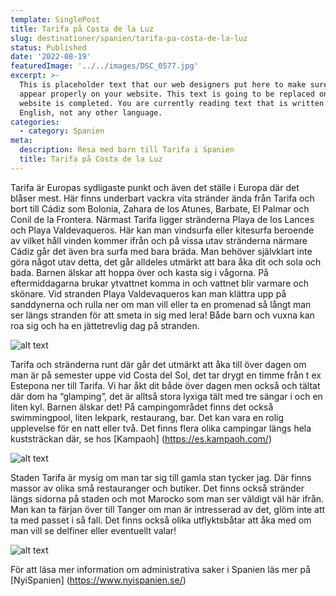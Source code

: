 ```yaml
---
template: SinglePost
title: Tarifa på Costa de la Luz
slug: destinationer/spanien/tarifa-pa-costa-de-la-luz
status: Published
date: '2022-08-19'
featuredImage: '../../images/DSC_0577.jpg'
excerpt: >-
  This is placeholder text that our web designers put here to make sure words
  appear properly on your website. This text is going to be replaced once the
  website is completed. You are currently reading text that is written in
  English, not any other language.
categories:
  - category: Spanien
meta:
  description: Resa med barn till Tarifa i Spanien
  title: Tarifa på Costa de la Luz
---
```

 Tarifa är Europas sydligaste punkt och även det ställe i Europa där det blåser mest. Här finns underbart vackra vita stränder ända från Tarifa och bort till Cádiz som Bolonia, Zahara de los Atunes, Barbate, El Palmar och Conil de la Frontera. Närmast Tarifa ligger stränderna Playa de los Lances och Playa Valdevaqueros. Här kan man vindsurfa eller kitesurfa beroende av vilket håll vinden kommer ifrån och på vissa utav stränderna närmare Cádiz går det även bra surfa med bara bräda. Man behöver självklart inte göra något utav detta, det går alldeles utmärkt att bara åka dit och sola och bada. Barnen älskar att hoppa över och kasta sig i vågorna. På eftermiddagarna brukar ytvattnet komma in och vattnet blir varmare och skönare. Vid stranden Playa Valdevaqueros kan man klättra upp på sanddynerna och rulla ner om man vill eller ta en promenad så långt man ser längs stranden för att smeta in sig med lera! Både barn och vuxna kan roa sig och ha en jättetrevlig dag på stranden.

 ![alt text](/images/IMG_20220702_123359.jpg "Playa Valdevaqueros")

 Tarifa och stränderna runt där går det utmärkt att åka till över dagen om man är på semester uppe vid Costa del Sol, det tar drygt en timme från t ex Estepona ner till Tarifa. Vi har åkt dit både över dagen men också och tältat där dom ha “glamping”, det är alltså stora lyxiga tält med tre sängar i och en liten kyl. Barnen älskar det! På campingområdet finns det också swimmingpool, liten lekpark, restaurang, bar. Det kan vara en rolig upplevelse för en natt eller två. Det finns flera olika campingar längs hela kuststräckan där, se hos [Kampaoh] (https://es.kampaoh.com/)

![alt text](/images/IMG_20220703_134722.jpg "Playa Tarifa")

 Staden Tarifa är mysig om man tar sig till gamla stan tycker jag. Där finns massor av olika små restauranger och butiker. Det finns också stränder längs sidorna på staden och mot Marocko som man ser väldigt väl här ifrån. Man kan ta färjan över till Tanger om man är intresserad av det, glöm inte att ta med passet i så fall. Det finns också olika utflyktsbåtar att åka med om man vill se delfiner eller eventuellt valar!  

 ![alt text](/images/IMG_20220702_131000.jpg "Sanddynor i Valdevaqueros")

 
 För att läsa mer information om administrativa saker i Spanien läs mer på [NyiSpanien] (https://www.nyispanien.se/)